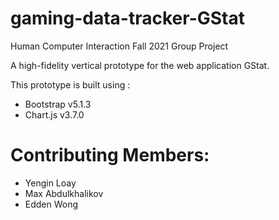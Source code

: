 # gaming-data-tracker-GStat
Human Computer Interaction Fall 2021 Group Project

A high-fidelity vertical prototype for the web application GStat.

This prototype is built using :
* Bootstrap v5.1.3
* Chart.js v3.7.0

# Contributing Members:

* Yengin Loay
* Max Abdulkhalikov
* Edden Wong
